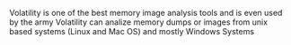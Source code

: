 Volatility is one of the best memory image analysis tools and is even used by the army
Volatility can analize memory dumps or images from unix based systems (Linux and Mac OS) and mostly Windows Systems
